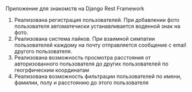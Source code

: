 Приложение для знакомств на Django Rest Framework

1. Реализована регистрация пользователей. При добавлении фото пользователя автоматечиски устанавливается водянной знак на фото.
2. Реализована система лайков. При взаимной симпатии пользователей каждому на почту отправляется сообщение с email другого пользователя.
3. Реализована возможность просмотра расстояния от авторизованного пользователя до других пользователей по геогрфическим координатам
4. Реализована возможность фильтрации пользователей по имени, фамилии, полу и расстоянию до этого пользователя
